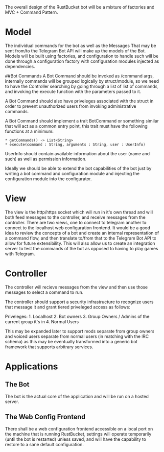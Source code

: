 The overall design of the RustBucket bot will be a mixture of factories
and MVC + Command Pattern. 

# Model
The individual commands for the bot as well as the Messages
That may be sent from/to the Telegram Bot API will make up
the models of the Bot. Models will be built using factories,
and configuration to handle such will be done through a
configuration factory with configuration modules injected as
dependencies.

##Bot Commands
A Bot Command should be invoked as /command args, internally
commands will be grouped logically by struct/module, so we need to
have the Controller searching by going through a list of list of
commands, and invoking the execute function with the parameters
passed to it. 

A Bot Command should also have priveleges associated with the struct
in order to prevent unauthorized users from invoking administrative
commands.

A Bot Command should implement a trait BotCommand or something similar
that will act as a common entry point, this trait must have the following
functions at a minimum:

    * getCommands() -> List<String>
    * execute(command : String, arguments : String, user : UserInfo)

UserInfo should contain available information about the user (name and such)
as well as permission information.

Ideally we should be able to extend the bot capabilities of the bot
just by writing a bot command and configuration module and injecting
the configuration module into the configurator.

# View
The view is the http/https socket which will run in it's own thread
and will both feed messages to the controller, and receive messages 
from the controller. There are two views, one to connect to telegram
another to connect to the localhost web configuration frontend. It
would be a good idea to review the concepts of a bot and create an
internal representation of a command flow, and then translate to/from
that to the Telegram Bot API to allow for future extensibility. This
will also allow us to create an integration server to test the commands
of the bot as opposed to having to play games with Telegram.

# Controller
The controller will recieve messages from the view and then use
those messages to select a command to run.

The controller should support a security infrastructure to recognize
users that message it and grant tiered priveleged access as follows:

Priveleges:
    1. Localhost
    2. Bot owners
    3. Group Owners / Admins of the current group it's in
    4. Normal Users

This may be expanded later to support mods separate from group owners
and voiced users separate from normal users (in matching with the IRC
schema) as this may be eventually transformed into a generic bot framework
that supports arbitrary services.

# Applications
## The Bot
The bot is the actual core of the application and will be run on
a hosted server.

## The Web Config Frontend
There shall be a web configuration frontend accessible on a local
port on the machine that is running RustBucket, settings will operate
temporarily (until the bot is restarted) unless saved, and will have
the capability to restore to a sane default configuration. 
